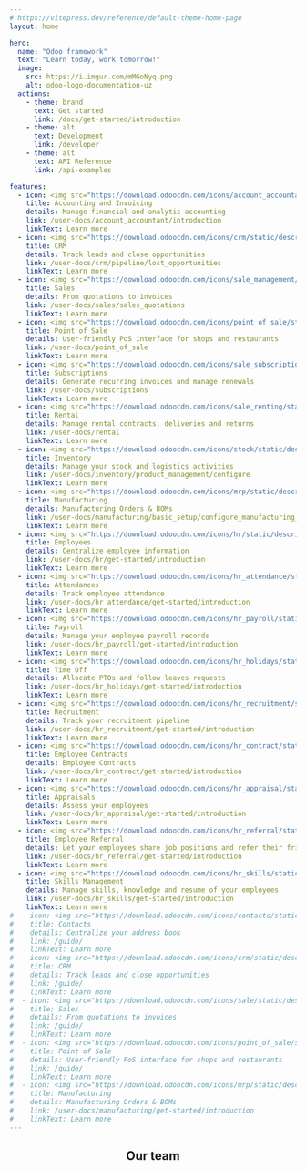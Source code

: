 ```yaml
---
# https://vitepress.dev/reference/default-theme-home-page
layout: home

hero:
  name: "Odoo framework"
  text: "Learn today, work tomorrow!"
  image:
    src: https://i.imgur.com/mMGoNyq.png
    alt: odoo-logo-documentation-uz
  actions:
    - theme: brand
      text: Get started
      link: /docs/get-started/introduction
    - theme: alt
      text: Development
      link: /developer
    - theme: alt
      text: API Reference
      link: /api-examples

features:
  - icon: <img src="https://download.odoocdn.com/icons/account_accountant/static/description/icon.svg"/>
    title: Accounting and Invoicing
    details: Manage financial and analytic accounting
    link: /user-docs/account_accountant/introduction
    linkText: Learn more
  - icon: <img src="https://download.odoocdn.com/icons/crm/static/description/icon.svg"/>
    title: CRM
    details: Track leads and close opportunities
    link: /user-docs/crm/pipeline/lost_opportunities
    linkText: Learn more
  - icon: <img src="https://download.odoocdn.com/icons/sale_management/static/description/icon.svg"/>
    title: Sales
    details: From quotations to invoices
    link: /user-docs/sales/sales_quotations
    linkText: Learn more
  - icon: <img src="https://download.odoocdn.com/icons/point_of_sale/static/description/icon.svg"/>
    title: Point of Sale
    details: User-friendly PoS interface for shops and restaurants
    link: /user-docs/point_of_sale
    linkText: Learn more
  - icon: <img src="https://download.odoocdn.com/icons/sale_subscription/static/description/icon.svg"/>
    title: Subscriptions
    details: Generate recurring invoices and manage renewals
    link: /user-docs/subscriptions
    linkText: Learn more
  - icon: <img src="https://download.odoocdn.com/icons/sale_renting/static/description/icon.svg"/>
    title: Rental
    details: Manage rental contracts, deliveries and returns
    link: /user-docs/rental
    linkText: Learn more
  - icon: <img src="https://download.odoocdn.com/icons/stock/static/description/icon.svg"/>
    title: Inventory
    details: Manage your stock and logistics activities
    link: /user-docs/inventory/product_management/configure
    linkText: Learn more
  - icon: <img src="https://download.odoocdn.com/icons/mrp/static/description/icon.svg"/>
    title: Manufacturing
    details: Manufacturing Orders & BOMs
    link: /user-docs/manufacturing/basic_setup/configure_manufacturing_product
    linkText: Learn more
  - icon: <img src="https://download.odoocdn.com/icons/hr/static/description/icon.svg"/>
    title: Employees
    details: Centralize employee information
    link: /user-docs/hr/get-started/introduction
    linkText: Learn more
  - icon: <img src="https://download.odoocdn.com/icons/hr_attendance/static/description/icon.svg"/>
    title: Attendances
    details: Track employee attendance
    link: /user-docs/hr_attendance/get-started/introduction
    linkText: Learn more
  - icon: <img src="https://download.odoocdn.com/icons/hr_payroll/static/description/icon.svg"/>
    title: Payroll
    details: Manage your employee payroll records
    link: /user-docs/hr_payroll/get-started/introduction
    linkText: Learn more
  - icon: <img src="https://download.odoocdn.com/icons/hr_holidays/static/description/icon.svg"/>
    title: Time Off
    details: Allocate PTOs and follow leaves requests
    link: /user-docs/hr_holidays/get-started/introduction
    linkText: Learn more
  - icon: <img src="https://download.odoocdn.com/icons/hr_recruitment/static/description/icon.svg"/>
    title: Recruitment
    details: Track your recruitment pipeline
    link: /user-docs/hr_recruitment/get-started/introduction
    linkText: Learn more
  - icon: <img src="https://download.odoocdn.com/icons/hr_contract/static/description/icon.svg"/>
    title: Employee Contracts
    details: Employee Contracts
    link: /user-docs/hr_contract/get-started/introduction
    linkText: Learn more
  - icon: <img src="https://download.odoocdn.com/icons/hr_appraisal/static/description/icon.svg"/>
    title: Appraisals
    details: Assess your employees
    link: /user-docs/hr_appraisal/get-started/introduction
    linkText: Learn more
  - icon: <img src="https://download.odoocdn.com/icons/hr_referral/static/description/icon.svg"/>
    title: Employee Referral
    details: Let your employees share job positions and refer their friends
    link: /user-docs/hr_referral/get-started/introduction
    linkText: Learn more
  - icon: <img src="https://download.odoocdn.com/icons/hr_skills/static/description/icon.svg"/>
    title: Skills Management
    details: Manage skills, knowledge and resume of your employees
    link: /user-docs/hr_skills/get-started/introduction
    linkText: Learn more
#  - icon: <img src="https://download.odoocdn.com/icons/contacts/static/description/icon.svg"/>
#    title: Contacts
#    details: Centralize your address book
#    link: /guide/
#    linkText: Learn more
#  - icon: <img src="https://download.odoocdn.com/icons/crm/static/description/icon.svg"/>
#    title: CRM
#    details: Track leads and close opportunities
#    link: /guide/
#    linkText: Learn more
#  - icon: <img src="https://download.odoocdn.com/icons/sale/static/description/icon.svg"/>
#    title: Sales
#    details: From quotations to invoices
#    link: /guide/
#    linkText: Learn more
#  - icon: <img src="https://download.odoocdn.com/icons/point_of_sale/static/description/icon.svg"/>
#    title: Point of Sale
#    details: User-friendly PoS interface for shops and restaurants
#    link: /guide/
#    linkText: Learn more
#  - icon: <img src="https://download.odoocdn.com/icons/mrp/static/description/icon.svg"/>
#    title: Manufacturing
#    details: Manufacturing Orders & BOMs
#    link: /user-docs/manufacturing/get-started/introduction
#    linkText: Learn more
---
```


<script setup>
import { VPTeamMembers } from 'vitepress/theme';

const members = [
  {
    avatar: 'https://www.github.com/zedcentury.png',
    name: 'Asliddin Maxmudov',
    title: 'Creator',
    links: [
      { icon: 'github', link: 'https://github.com/zedcentury' },
      { icon: 'twitter', link: 'https://twitter.com/zedcentury' },
      { icon: 'youtube', link: 'https://youtube.com/zedcentury' },
    ]
  },
]
</script>

<h2 style="text-align: center">Our team</h2>

<VPTeamMembers size="small" :members="members" />
